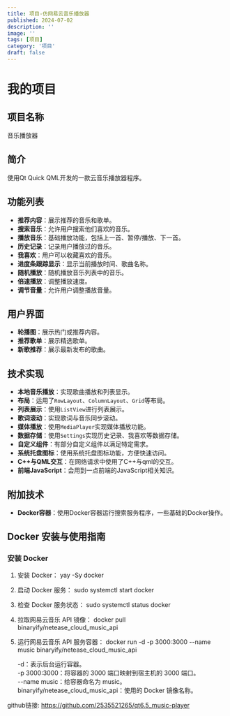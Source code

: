 ```yaml
---
title: 项目-仿网易云音乐播放器
published: 2024-07-02
description: ''
image: ''
tags: [项目]
category: '项目'
draft: false 
---
```

# 我的项目

## 项目名称
音乐播放器

## 简介
使用Qt Quick QML开发的一款云音乐播放器程序。

## 功能列表
- **推荐内容**：展示推荐的音乐和歌单。
- **搜索音乐**：允许用户搜索他们喜欢的音乐。
- **播放音乐**：基础播放功能，包括上一首、暂停/播放、下一首。
- **历史记录**：记录用户播放过的音乐。
- **我喜欢**：用户可以收藏喜欢的音乐。
- **进度条跟踪显示**：显示当前播放时间、歌曲名称。
- **随机播放**：随机播放音乐列表中的音乐。
- **倍速播放**：调整播放速度。
- **调节音量**：允许用户调整播放音量。

## 用户界面
- **轮播图**：展示热门或推荐内容。
- **推荐歌单**：展示精选歌单。
- **新歌推荐**：展示最新发布的歌曲。

## 技术实现
- **本地音乐播放**：实现歌曲播放和列表显示。
- **布局**：运用了`RowLayout`、`ColumnLayout`、`Grid`等布局。
- **列表展示**：使用`ListView`进行列表展示。
- **歌词滚动**：实现歌词与音乐同步滚动。
- **媒体播放**：使用`MediaPlayer`实现媒体播放功能。
- **数据存储**：使用`Settings`实现历史记录、我喜欢等数据存储。
- **自定义组件**：有部分自定义组件以满足特定需求。
- **系统托盘图标**：使用系统托盘图标功能，方便快速访问。
- **C++与QML交互**：在网络请求中使用了C++与qml的交互。
- **前端JavaScript**：会用到一点前端的JavaScript相关知识。

## 附加技术
- **Docker容器**：使用Docker容器运行搜索服务程序，一些基础的Docker操作。

## Docker 安装与使用指南
### 安装 Docker
1. 安装 Docker：
   yay -Sy docker

2. 启动 Docker 服务：
    sudo systemctl start docker

3. 检查 Docker 服务状态：
    sudo systemctl status docker

4. 拉取网易云音乐 API 镜像：
    docker pull binaryify/netease_cloud_music_api

5. 运行网易云音乐 API 服务容器：
    docker run -d -p 3000:3000 --name music binaryify/netease_cloud_music_api

    -d：表示后台运行容器。\
    -p 3000:3000：将容器的 3000 端口映射到宿主机的 3000 端口。\
    --name music：给容器命名为 music。\
    binaryify/netease_cloud_music_api：使用的 Docker 镜像名称。

github链接:
https://github.com/2535521265/qt6.5_music-player
